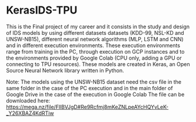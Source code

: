 # KerasIDS-TPU
This is the Final project of my career and it consists in the study and design of IDS models by using different datasets datasets (KDD-99, NSL-KD and UNSW-NB15), different neural network algorithms (MLP, LSTM and CNN) and in different execution environments. These execution environments range from training in the PC, through execution on GCP instances and to the environments provided by Google Colab (CPU only, adding a GPU or connecting to TPU resources).
These models are created in Keras, an Open Source Neural Network library written in Python.

Note: The models using the UNSW-NB15 dataset need the csv file in the same folder in the case of the PC execution and in the main folder of Google Drive in the case of the execution in Google Colab
The file can be downloaded here: https://mega.nz/file/FllBVJgD#Re9Rcfmj8mKeZNLpeAYcHQYvLeK-_Y26XBAZ4KdRTiw

